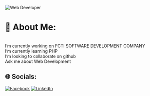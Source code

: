 ![Web Developer](https://media-exp1.licdn.com/dms/image/C4E16AQGNYBZ3TgPs_A/profile-displaybackgroundimage-shrink_350_1400/0/1638802525574?e=1666224000&v=beta&t=80UlAyP8Y-wFAJgcs6tgQRYW_KVQvuxcCh77UW6pNRY)
# 💫 About Me:
<br>I’m currently working on FCTI SOFTWARE DEVELOPMENT COMPANY<br>I’m currently learning PHP<br>I’m looking to collaborate on github<br>Ask me about Web Development<br>


## 🌐 Socials:
[![Facebook](https://img.shields.io/badge/Facebook-%231877F2.svg?logo=Facebook&logoColor=white)](https://facebook.com/webcodernoyon) [![LinkedIn](https://img.shields.io/badge/LinkedIn-%230077B5.svg?logo=linkedin&logoColor=white)](https://linkedin.com/in/noyon-hossain) 


